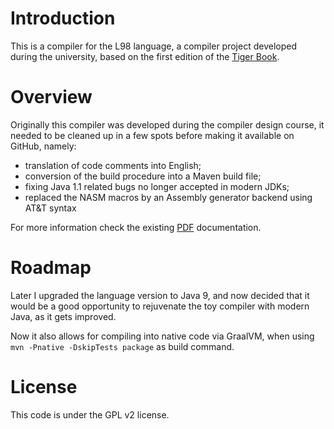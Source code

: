 # Introduction

  This is a compiler for the L98 language, a compiler project developed during the university, based on the first edition of the [Tiger Book](http://www.cs.princeton.edu/~appel/modern/java/).

# Overview

Originally this compiler was developed during the compiler design course, it needed to be cleaned up in a few spots before making it available on GitHub, namely:

- translation of code comments into English;
- conversion of the build procedure into a Maven build file;
- fixing Java 1.1 related bugs no longer accepted in modern JDKs;
- replaced the NASM macros by an Assembly generator backend using AT&T syntax

For more information check the existing [PDF](docs/L98.pdf) documentation.

# Roadmap

Later I upgraded the language version to Java 9, and now decided that it would be a good opportunity to rejuvenate the toy compiler with modern Java, as it gets improved.

Now it also allows for compiling into native code via GraalVM, when using `mvn -Pnative -DskipTests package` as build command.

# License

This code is under the GPL v2 license.